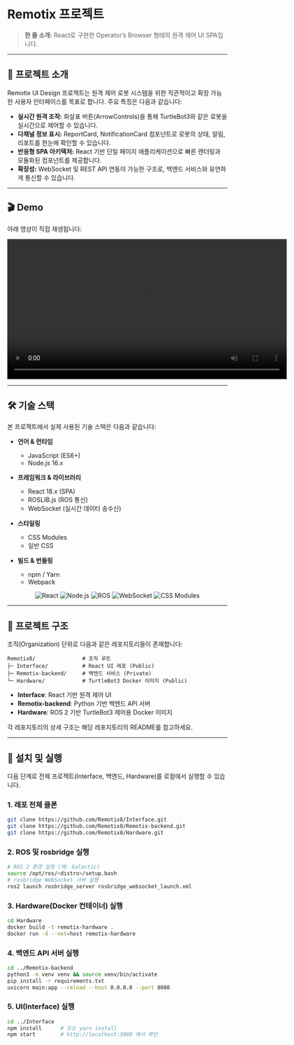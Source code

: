 # Remotix 프로젝트

> **한 줄 소개:** React로 구현한 Operator’s Browser 형태의 원격 제어 UI SPA입니다.

---

## 📖 프로젝트 소개

Remotix UI Design 프로젝트는 원격 제어 로봇 시스템을 위한 직관적이고 확장 가능한 사용자 인터페이스를 목표로 합니다. 주요 특징은 다음과 같습니다:

* **실시간 원격 조작:** 화살표 버튼(ArrowControls)을 통해 TurtleBot3와 같은 로봇을 실시간으로 제어할 수 있습니다.
* **다채널 정보 표시:** ReportCard, NotificationCard 컴포넌트로 로봇의 상태, 알림, 리포트를 한눈에 확인할 수 있습니다.
* **반응형 SPA 아키텍처:** React 기반 단일 페이지 애플리케이션으로 빠른 렌더링과 모듈화된 컴포넌트를 제공합니다.
* **확장성:** WebSocket 및 REST API 연동이 가능한 구조로, 백엔드 서비스와 유연하게 통신할 수 있습니다.

---

## 🎬 Demo

아래 영상이 직접 재생됩니다:

<video controls width="640">
  <source src="./team8/DEMO_Video.mp4" type="video/mp4">
  해당 브라우저는 HTML5 비디오 태그를 지원하지 않습니다.
</video>

---


## 🛠️ 기술 스택

본 프로젝트에서 실제 사용된 기술 스택은 다음과 같습니다:

* **언어 & 런타임**

  * JavaScript (ES6+)
  * Node.js 16.x
* **프레임워크 & 라이브러리**

  * React 18.x (SPA)
  * ROSLIB.js (ROS 통신)
  * WebSocket (실시간 데이터 송수신)
* **스타일링**

  * CSS Modules
  * 일반 CSS
* **빌드 & 번들링**

  * npm / Yarn
  * Webpack

<p align="center">
  <img alt="React" src="https://img.shields.io/badge/React-18.x-61DAFB?logo=react&logoColor=white" />
  <img alt="Node.js" src="https://img.shields.io/badge/Node.js-16.x-339933?logo=node.js&logoColor=white" />
  <img alt="ROS" src="https://img.shields.io/badge/ROSLIB.js-OK-339933" />
  <img alt="WebSocket" src="https://img.shields.io/badge/WebSocket-OK-informational" />
  <img alt="CSS Modules" src="https://img.shields.io/badge/CSS%20Modules-OK-lightgrey" />
</p>

---

## 📁 프로젝트 구조

조직(Organization) 단위로 다음과 같은 레포지토리들이 존재합니다:

```plaintext
Remotix8/               # 조직 루트
├─ Interface/           # React UI 레포 (Public)
├─ Remotix-backend/     # 백엔드 서비스 (Private)
└─ Hardware/            # TurtleBot3 Docker 이미지 (Public)
```

* **Interface**: React 기반 원격 제어 UI
* **Remotix-backend**: Python 기반 백엔드 API 서버
* **Hardware**: ROS 2 기반 TurtleBot3 제어용 Docker 이미지

각 레포지토리의 상세 구조는 해당 레포지토리의 README를 참고하세요.

---

## 🚀 설치 및 실행

다음 단계로 전체 프로젝트(Interface, 백엔드, Hardware)를 로컬에서 실행할 수 있습니다.

### 1. 레포 전체 클론

```bash
git clone https://github.com/Remotix8/Interface.git
git clone https://github.com/Remotix8/Remotix-backend.git
git clone https://github.com/Remotix8/Hardware.git
```

### 2. ROS 및 rosbridge 실행

```bash
# ROS 2 환경 설정 (예: Galactic)
source /opt/ros/<distro>/setup.bash
# rosbridge WebSocket 서버 실행
ros2 launch rosbridge_server rosbridge_websocket_launch.xml
```

### 3. Hardware(Docker 컨테이너) 실행

```bash
cd Hardware
docker build -t remotix-hardware .
docker run -d --net=host remotix-hardware
```

### 4. 백엔드 API 서버 실행

```bash
cd ../Remotix-backend
python3 -m venv venv && source venv/bin/activate
pip install -r requirements.txt
uvicorn main:app --reload --host 0.0.0.0 --port 8000
```

### 5. UI(Interface) 실행

```bash
cd ../Interface
npm install      # 또는 yarn install
npm start        # http://localhost:3000 에서 확인
```
